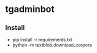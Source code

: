 # tgadminbot

## Install

  * pip install -r requirements.txt
  * python -m textblob.download_corpora